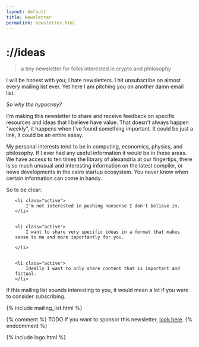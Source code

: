 ```yaml
---
layout: default
title: Newsletter
permalink: newsletter.html
---
```


# ://ideas
> a tiny newsletter for folks interested in crypto and philosophy


I will be honest with you; I hate newsletters. I hit unsubscribe on almost every mailing list ever. Yet here I am pitching you on another damn email list.

*So why the hypocrisy?*

I'm making this newsletter to share and receive feedback on specific resources and ideas that I believe have value. That doesn't always happen "weekly", it happens when I've found something important. It could be just a link, it could be an entire essay.

My personal interests tend to be in computing, economics, physics, and philosophy.
If I ever had any useful information it would be in these areas. We have access to ten times the library of alexandria at our fingertips, there is so much unusual and interesting information on the latest compiler, or news developments in the cairo startup ecosystem. You never know when certain information can come in handy.


So to be clear:

<ul>

    <li class="active">
        I'm not interested in pushing nonsense I don't believe in.
    </li>


    <li class="active">
        I want to share very specific ideas in a format that makes sense to me and more importantly for you.

    </li>


    <li class="active">
        Ideally I want to only share content that is important and factual.
    </li>

</ul>


If this mailing list sounds interesting to you, it would mean a lot if you were to consider subscribing.


{% include mailing_list.html %}



  {% comment %}
    TODO
    If you want to sponsor this newsletter, [look here](/news_sponsor.html).
  {% endcomment %}


{% include logo.html %}
